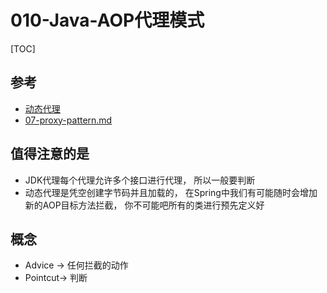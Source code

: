 # 010-Java-AOP代理模式

[TOC]

## 参考

-  [动态代理](..\..\01-design-patterns\03-structural-patterns\110-动态代理\README.md) 
-  [07-proxy-pattern.md](../../01-design-patterns/03-structural-patterns/07-proxy-pattern.md) 

## 值得注意的是

- JDK代理每个代理允许多个接口进行代理， 所以一般要判断
- 动态代理是凭空创建字节码并且加载的， 在Spring中我们有可能随时会增加新的AOP目标方法拦截， 你不可能吧所有的类进行预先定义好

## 概念

- Advice -> 任何拦截的动作
- Pointcut-> 判断